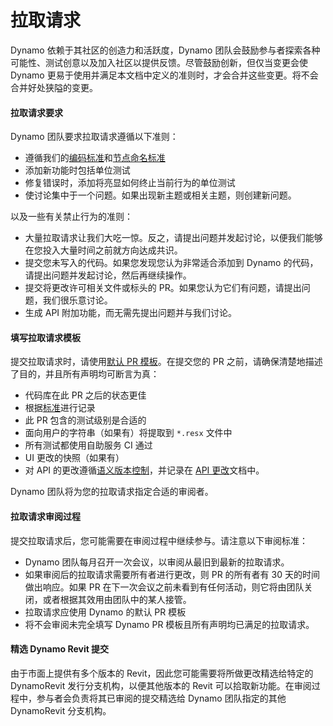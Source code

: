 # 拉取请求

Dynamo 依赖于其社区的创造力和活跃度，Dynamo 团队会鼓励参与者探索各种可能性、测试创意以及加入社区以提供反馈。尽管鼓励创新，但仅当变更会使 Dynamo 更易于使用并满足本文档中定义的准则时，才会合并这些变更。将不会合并好处狭隘的变更。

#### 拉取请求要求 <a href="#pull-request-expectations" id="pull-request-expectations"></a>

Dynamo 团队要求拉取请求遵循以下准则：

* 遵循我们的[编码标准](https://github.com/DynamoDS/Dynamo/wiki/Coding-Standards)和[节点命名标准](https://github.com/DynamoDS/Dynamo/wiki/Naming-Standards)
* 添加新功能时包括单位测试
* 修复错误时，添加将亮显如何终止当前行为的单位测试
* 使讨论集中于一个问题。如果出现新主题或相关主题，则创建新问题。

以及一些有关禁止行为的准则：

* 大量拉取请求让我们大吃一惊。反之，请提出问题并发起讨论，以便我们能够在您投入大量时间之前就方向达成共识。
* 提交您未写入的代码。如果您发现您认为非常适合添加到 Dynamo 的代码，请提出问题并发起讨论，然后再继续操作。
* 提交将更改许可相关文件或标头的 PR。如果您认为它们有问题，请提出问题，我们很乐意讨论。
* 生成 API 附加功能，而无需先提出问题并与我们讨论。

#### 填写拉取请求模板 <a href="#filling-out-the-pull-request-template" id="filling-out-the-pull-request-template"></a>

提交拉取请求时，请使用[默认 PR 模板](https://github.com/DynamoDS/Dynamo/blob/master/.github/PULL\_REQUEST\_TEMPLATE.md)。在提交您的 PR 之前，请确保清楚地描述了目的，并且所有声明均可断言为真：

* 代码库在此 PR 之后的状态更佳
* 根据[标准](https://github.com/DynamoDS/Dynamo/wiki/Coding-Standards)进行记录
* 此 PR 包含的测试级别是合适的
* 面向用户的字符串（如果有）将提取到 `*.resx` 文件中
* 所有测试都使用自助服务 CI 通过
* UI 更改的快照（如果有）
* 对 API 的更改遵循[语义版本控制](https://github.com/DynamoDS/Dynamo/wiki/Dynamo-Versions)，并记录在 [API 更改](https://github.com/DynamoDS/Dynamo/wiki/API-Changes)文档中。

Dynamo 团队将为您的拉取请求指定合适的审阅者。

#### 拉取请求审阅过程 <a href="#pull-request-review-process" id="pull-request-review-process"></a>

提交拉取请求后，您可能需要在审阅过程中继续参与。请注意以下审阅标准：

* Dynamo 团队每月召开一次会议，以审阅从最旧到最新的拉取请求。
* 如果审阅后的拉取请求需要所有者进行更改，则 PR 的所有者有 30 天的时间做出响应。如果 PR 在下一次会议之前未看到有任何活动，则它将由团队关闭，或者根据其效用由团队中的某人接管。
* 拉取请求应使用 Dynamo 的默认 PR 模板
* 将不会审阅未完全填写 Dynamo PR 模板且所有声明均已满足的拉取请求。

#### 精选 Dynamo Revit 提交 <a href="#cherry-picking-dynamo-revit-commits" id="cherry-picking-dynamo-revit-commits"></a>

由于市面上提供有多个版本的 Revit，因此您可能需要将所做更改精选给特定的 DynamoRevit 发行分支机构，以便其他版本的 Revit 可以拾取新功能。在审阅过程中，参与者会负责将其已审阅的提交精选给 Dynamo 团队指定的其他 DynamoRevit 分支机构。
